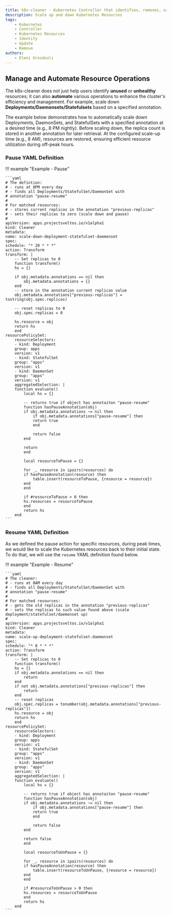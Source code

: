 ```yaml
---
title: k8s-cleaner - Kubernetes Controller that identifies, removes, or updates stale/orphaned or unhealthy resources
description: Scale up and down Kubernetes Resources
tags:
    - Kubernetes
    - Controller
    - Kubernetes Resources
    - Identify
    - Update
    - Remove
authors:
    - Eleni Grosdouli
---
```


## Manage and Automate Resource Operations

The k8s-cleaner does not just help users identify **unused** or **unhealthy** resources; it can also **automate** various operations to enhance the cluster's efficiency and management. For example, scale down **Deployments/Daemonsets/Statefulsets** based on a specified annotation.

The example below demonstrates how to automatically scale down Deployments, DaemonSets, and StatefulSets with a specified annotation at a desired time (e.g., 8 PM nightly). Before scaling down, the replica count is stored in another annotation for later retrieval. At the configured scale-up time (e.g., 8 AM), resources are restored, ensuring efficient resource utilization during off-peak hours.

### Pause YAML Definition

!!! example "Example - Pause"

    ```yaml
    # The defintion:
    # - runs at 8PM every day
    # - finds all Deployments/StatefulSet/DaemonSet with
    # annotation "pause-resume"
    #
    # For matched resources: 
    # - stores current replicas in the annotation "previous-replicas"
    # - sets their replicas to zero (scale down and pause)
    #
    apiVersion: apps.projectsveltos.io/v1alpha1
    kind: Cleaner
    metadata:
    name: scale-down-deployment-statefulset-daemonset
    spec:
    schedule: "* 20 * * *"
    action: Transform
    transform: |
        -- Set replicas to 0
        function transform()
        hs = {}

        if obj.metadata.annotations == nil then
            obj.metadata.annotations = {}
        end
        -- store in the annotation current replicas value
        obj.metadata.annotations["previous-replicas"] = tostring(obj.spec.replicas)
        
        -- reset replicas to 0
        obj.spec.replicas = 0
        
        hs.resource = obj
        return hs
        end  
    resourcePolicySet:
        resourceSelectors:
        - kind: Deployment
        group: apps
        version: v1
        - kind: StatefulSet
        group: "apps"
        version: v1
        - kind: DaemonSet
        group: "apps"
        version: v1
        aggregatedSelection: |
        function evaluate()
            local hs = {}

            -- returns true if object has annotaiton "pause-resume" 
            function hasPauseAnnotation(obj)
            if obj.metadata.annotations ~= nil then
                if obj.metadata.annotations["pause-resume"] then
                return true
                end

                return false
            end

            return
            end

            local resourceToPause = {}

            for _, resource in ipairs(resources) do
            if hasPauseAnnotation(resource) then
                table.insert(resourceToPause, {resource = resource})
            end
            end

            if #resourceToPause > 0 then
            hs.resources = resourceToPause
            end
            return hs
        end   
    ```

### Resume YAML Definition

As we defined the pause action for specific resources, during peak times, we would like to scale the Kubernetes resources back to their initial state. To do that, we will use the `resume` YAML definition found below.

!!! example "Example - Resume"

    ```yaml
    # The cleaner:
    # - runs at 8AM every day
    # - finds all Deployments/StatefulSet/DaemonSet with
    # annotation "pause-resume"
    #
    # For matched resources: 
    # - gets the old replicas in the annotation "previous-replicas"
    # - sets the replicas to such value found above (scale deployment/statefulset/daemonset up)
    #
    apiVersion: apps.projectsveltos.io/v1alpha1
    kind: Cleaner
    metadata:
    name: scale-up-deployment-statefulset-daemonset
    spec:
    schedule: "* 8 * * *"
    action: Transform
    transform: |
        -- Set replicas to 0
        function transform()
        hs = {}
        if obj.metadata.annotations == nil then
            return
        end
        if not obj.metadata.annotations["previous-replicas"] then
            return
        end
        -- reset replicas
        obj.spec.replicas = tonumber(obj.metadata.annotations["previous-replicas"])
        hs.resource = obj
        return hs
        end  
    resourcePolicySet:
        resourceSelectors:
        - kind: Deployment
        group: apps
        version: v1
        - kind: StatefulSet
        group: "apps"
        version: v1
        - kind: DaemonSet
        group: "apps"
        version: v1
        aggregatedSelection: |
        function evaluate()
            local hs = {}

            -- returns true if object has annotaiton "pause-resume" 
            function hasPauseAnnotation(obj)
            if obj.metadata.annotations ~= nil then
                if obj.metadata.annotations["pause-resume"] then
                return true
                end

                return false
            end

            return false
            end

            local resourceToUnPause = {}

            for _, resource in ipairs(resources) do
            if hasPauseAnnotation(resource) then
                table.insert(resourceToUnPause, {resource = resource})
            end
            end

            if #resourceToUnPause > 0 then
            hs.resources = resourceToUnPause
            end
            return hs
        end
    ```

